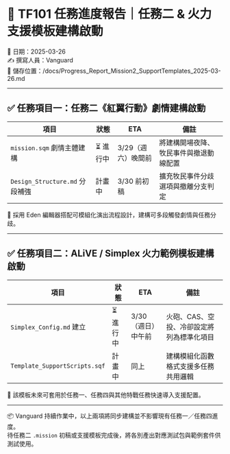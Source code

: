 # 📘 TF101 任務進度報告｜任務二 & 火力支援模板建構啟動
📅 日期：2025-03-26  
✍️ 撰寫人員：Vanguard  
📁 儲存位置：/docs/Progress_Report_Mission2_SupportTemplates_2025-03-26.md

---

## ✅ 任務項目一：任務二《紅翼行動》劇情建構啟動

| 項目 | 狀態 | ETA | 備註 |
|------|------|-----|------|
| `mission.sqm` 劇情主體建構 | ⏳ 進行中 | 3/29（週六）晚間前 | 將建構開場夜降、牧民事件與撤退動線配置 |
| `Design_Structure.md` 分段補強 | 計畫中 | 3/30 前初稿 | 擴充牧民事件分歧選項與撤離分支判定 |

📌 採用 Eden 編輯器搭配可模組化演出流程設計，建構可多段觸發劇情與任務分歧。

---

## ✅ 任務項目二：ALiVE / Simplex 火力範例模板建構啟動

| 項目 | 狀態 | ETA | 備註 |
|------|------|-----|------|
| `Simplex_Config.md` 建立 | ⏳ 進行中 | 3/30（週日）中午前 | 火砲、CAS、空投、冷卻設定將列為標準化項目 |
| `Template_SupportScripts.sqf` | 計畫中 | 同上 | 建構模組化函數格式支援多任務共用邏輯 |

📌 該模板未來可套用於任務一、任務四與其他特戰任務快速導入支援配置。

---

📦 Vanguard 持續作業中，以上兩項將同步建構並不影響現有任務一／任務四進度。  
待任務二 `.mission` 初稿或支援模板完成後，將各別產出對應測試包與範例套件供測試使用。

